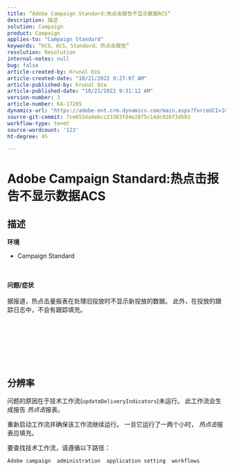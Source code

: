 ```yaml
---
title: “Adobe Campaign Standard:热点击报告不显示数据ACS”
description: 描述
solution: Campaign
product: Campaign
applies-to: "Campaign Standard"
keywords: “KCS、ACS、Standard、热点击报告”
resolution: Resolution
internal-notes: null
bug: false
article-created-by: Krunal Oza
article-created-date: "10/21/2022 9:27:07 AM"
article-published-by: Krunal Oza
article-published-date: "10/21/2022 9:31:12 AM"
version-number: 3
article-number: KA-17285
dynamics-url: "https://adobe-ent.crm.dynamics.com/main.aspx?forceUCI=1&pagetype=entityrecord&etn=knowledgearticle&id=610d9583-2251-ed11-bba2-0022480867fb"
source-git-commit: 7ce6534a4ebcc23303fd4e2875c14dc026f3db93
workflow-type: tm+mt
source-wordcount: '123'
ht-degree: 4%

---
```


# Adobe Campaign Standard:热点击报告不显示数据ACS

## 描述

<b>环境</b>
- Campaign Standard

<br> <br><b>问题/症状</b><br> <br>据报道，热点击量报表在处理旧投放时不显示新投放的数据。 此外，在投放的跟踪日志中，不会有跟踪填充。<br> <br>

<br> <br>

<br> 

## 分辨率


问题的原因在于技术工作流(`updateDeliveryIndicators`)未运行。 此工作流会生成报告 *热点击*&#x200B;报表。

重新启动工作流并确保该工作流继续运行。 一旦它运行了一两个小时， *热点击*&#x200B;报表应填充。



要查找技术工作流，请遵循以下路径：

`Adobe campaign  administration  application setting  workflows`




